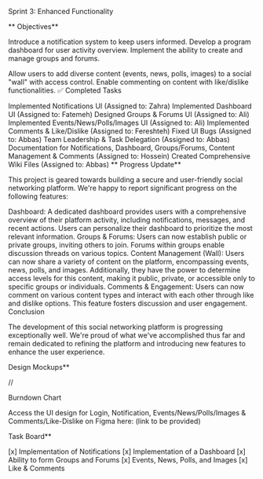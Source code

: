 Sprint 3: Enhanced Functionality

** Objectives**

Introduce a notification system to keep users informed.
Develop a program dashboard for user activity overview.
Implement the ability to create and manage groups and forums.

Allow users to add diverse content (events, news, polls, images) to a social "wall" with access control.
Enable commenting on content with like/dislike functionalities.
✅ Completed Tasks

Implemented Notifications UI (Assigned to: Zahra)
Implemented Dashboard UI (Assigned to: Fatemeh)
Designed Groups & Forums UI (Assigned to: Ali)
Implemented Events/News/Polls/Images UI (Assigned to: Ali)
Implemented Comments & Like/Dislike (Assigned to: Fereshteh)
Fixed UI Bugs (Assigned to: Abbas)
Team Leadership & Task Delegation (Assigned to: Abbas)
Documentation for Notifications, Dashboard, Groups/Forums, Content Management & Comments (Assigned to: Hossein)
Created Comprehensive Wiki Files (Assigned to: Abbas)
** Progress Update**

This project is geared towards building a secure and user-friendly social networking platform. We're happy to report significant progress on the following features:


Dashboard: A dedicated dashboard provides users with a comprehensive overview of their platform activity, including notifications, messages, and recent actions. Users can personalize their dashboard to prioritize the most relevant information.
Groups & Forums: Users can now establish public or private groups, inviting others to join. Forums within groups enable discussion threads on various topics.
Content Management (Wall): Users can now share a variety of content on the platform, encompassing events, news, polls, and images. Additionally, they have the power to determine access levels for this content, making it public, private, or accessible only to specific groups or individuals.
Comments & Engagement: Users can now comment on various content types and interact with each other through like and dislike options. This feature fosters discussion and user engagement.
Conclusion

The development of this social networking platform is progressing exceptionally well. We're proud of what we've accomplished thus far and remain dedicated to refining the platform and introducing new features to enhance the user experience.

Design Mockups**

//

Burndown Chart

Access the UI design for Login, Notification, Events/News/Polls/Images & Comments/Like-Dislike on Figma here: (link to be provided)

Task Board**

[x] Implementation of Notifications
[x] Implementation of a Dashboard
[x] Ability to form Groups and Forums
[x] Events, News, Polls, and Images
[x] Like & Comments
